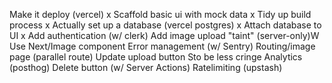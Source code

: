 

 Make it deploy (vercel) x
 Scaffold basic ui with mock data x
 Tidy up build process x
 Actually set up a database (vercel postgres) x
 Attach database to UI x
 Add authentication (w/ clerk)
 Add image upload
 "taint" (server-only)W
 Use Next/Image component
 Error management (w/ Sentry)
 Routing/image page (parallel route)
 Update upload button Sto be less cringe
 Analytics (posthog)
 Delete button (w/ Server Actions)
 Ratelimiting (upstash)